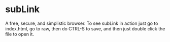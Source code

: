 # subLink
A free, secure, and simplistic browser. To see subLink in action just go to index.html, go to raw, then do CTRL-S to save, and then just double click the file to open it.
